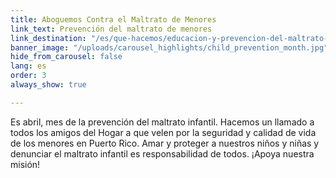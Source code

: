 ```yaml
---
title: Aboguemos Contra el Maltrato de Menores
link_text: Prevención del maltrato de menores
link_destination: "/es/que-hacemos/educacion-y-prevencion-del-maltrato-de-menores/"
banner_image: "/uploads/carousel_highlights/child_prevention_month.jpg"
hide_from_carousel: false
lang: es
order: 3
always_show: true

---
```

Es abril, mes de la prevención del maltrato infantil. Hacemos un llamado a todos los amigos del Hogar a que velen por la seguridad y calidad de vida de los menores en Puerto Rico. Amar y proteger a nuestros niños y niñas y denunciar el maltrato infantil es responsabilidad de todos. ¡Apoya nuestra misión!